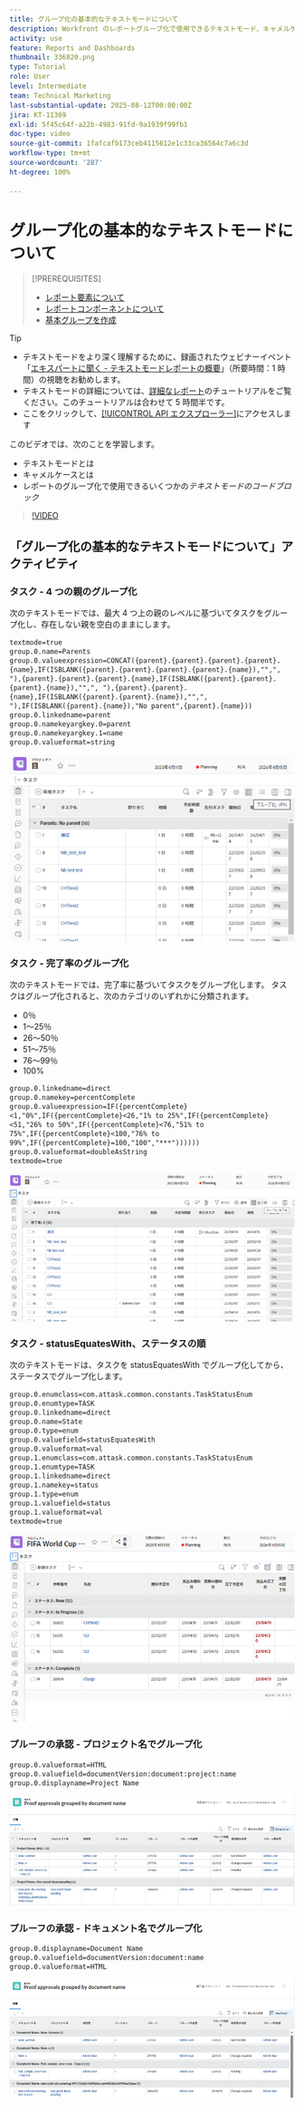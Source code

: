 ```yaml
---
title: グループ化の基本的なテキストモードについて
description: Workfront のレポートグループ化で使用できるテキストモード、キャメルケース、基本的なテキストモードについて学習します。
activity: use
feature: Reports and Dashboards
thumbnail: 336820.png
type: Tutorial
role: User
level: Intermediate
team: Technical Marketing
last-substantial-update: 2025-08-12T00:00:00Z
jira: KT-11369
exl-id: 5f45c64f-a22b-4983-91fd-9a1939f99fb1
doc-type: video
source-git-commit: 1fafcafb173ceb4115612e1c33ca36564c7a6c3d
workflow-type: tm+mt
source-wordcount: '287'
ht-degree: 100%

---
```


# グループ化の基本的なテキストモードについて

>[!PREREQUISITES]
>
>* [レポート要素について](https://experienceleague.adobe.com/docs/workfront-learn/tutorials-workfront/reporting/basic-reporting/reporting-elements.html?lang=ja)
>* [レポートコンポーネントについて](https://experienceleague.adobe.com/docs/workfront-learn/tutorials-workfront/reporting/basic-reporting/reporting-components.html?lang=ja)
>* [基本グループを作成](https://experienceleague.adobe.com/docs/workfront-learn/tutorials-workfront/reporting/basic-reporting/create-a-basic-grouping.html?lang=ja)


>[!TIP]
>
>* テキストモードをより深く理解するために、録画されたウェビナーイベント「[エキスパートに聞く - テキストモードレポートの概要](https://experienceleague.adobe.com/en/docs/events/classics/reporting-and-dashboards/introduction-to-text-mode-reporting)」（所要時間：1 時間）の視聴をお勧めします。
>* テキストモードの詳細については、[詳細なレポート](https://experienceleague.adobe.com/docs/workfront-learn/tutorials-workfront/reporting/advanced-reporting/welcome-to-advanced-reporting.html?lang=jp)のチュートリアルをご覧ください。このチュートリアルは合わせて 5 時間半です。
>* ここをクリックして、[[!UICONTROL API エクスプローラー]](https://developer.adobe.com/workfront/api-explorer/)にアクセスします

このビデオでは、次のことを学習します。

* テキストモードとは
* キャメルケースとは
* レポートのグループ化で使用できるいくつかの&#x200B;_テキストモードのコードブロック_

>[!VIDEO](https://video.tv.adobe.com/v/3470782/?quality=12&learn=on&captions=jpn)

## 「グループ化の基本的なテキストモードについて」アクティビティ

### タスク - 4 つの親のグループ化

次のテキストモードでは、最大 4 つ上の親のレベルに基づいてタスクをグループ化し、存在しない親を空白のままにします。

```
textmode=true
group.0.name=Parents
group.0.valueexpression=CONCAT({parent}.{parent}.{parent}.{parent}.{name},IF(ISBLANK({parent}.{parent}.{parent}.{parent}.{name}),"",", "),{parent}.{parent}.{parent}.{name},IF(ISBLANK({parent}.{parent}.{parent}.{name}),"",", "),{parent}.{parent}.{name},IF(ISBLANK({parent}.{parent}.{name}),"",", "),IF(ISBLANK({parent}.{name}),"No parent",{parent}.{name}))
group.0.linkedname=parent
group.0.namekeyargkey.0=parent
group.0.namekeyargkey.1=name
group.0.valueformat=string
```

![4 つ上の親でグループ化されたプロジェクトタスクを示す画面の画像](assets/4-parents-grouping.png)


### タスク - 完了率のグループ化

次のテキストモードでは、完了率に基づいてタスクをグループ化します。 タスクはグループ化されると、次のカテゴリのいずれかに分類されます。

* 0％
* 1～25％
* 26～50％
* 51～75％
* 76～99％
* 100%

```
group.0.linkedname=direct
group.0.namekey=percentComplete
group.0.valueexpression=IF({percentComplete}<1,"0%",IF({percentComplete}<26,"1% to 25%",IF({percentComplete}<51,"26% to 50%",IF({percentComplete}<76,"51% to 75%",IF({percentComplete}<100,"76% to 99%",IF({percentComplete}=100,"100","***"))))))
group.0.valueformat=doubleAsString
textmode=true
```

![完了率でグループ化されたプロジェクトタスクを示す画面の画像](assets/percent-complete-grouping.png)

### タスク - statusEquatesWith、ステータスの順

次のテキストモードは、タスクを statusEquatesWith でグループ化してから、ステータスでグループ化します。

```
group.0.enumclass=com.attask.common.constants.TaskStatusEnum
group.0.enumtype=TASK
group.0.linkedname=direct
group.0.name=State
group.0.type=enum
group.0.valuefield=statusEquatesWith
group.0.valueformat=val
group.1.enumclass=com.attask.common.constants.TaskStatusEnum
group.1.enumtype=TASK
group.1.linkedname=direct
group.1.namekey=status
group.1.type=enum
group.1.valuefield=status
group.1.valueformat=val
textmode=true
```

![statusEquatesWith でグループ化されたプロジェクトタスクを示す画面の画像](assets/status-equates-with.png)


### プルーフの承認 - プロジェクト名でグループ化

```
group.0.valueformat=HTML
group.0.valuefield=documentVersion:document:project:name
group.0.displayname=Project Name
```

![プロジェクト名でグループ化された、プルーフの承認を示す画面の画像](assets/proof-approvals-grouped-by-project-name.png)


### プルーフの承認 - ドキュメント名でグループ化

```
group.0.displayname=Document Name
group.0.valuefield=documentVersion:document:name
group.0.valueformat=HTML
```

![プロジェクト名でグループ化された、プルーフの承認を示す画面の画像](assets/proof-approvals-grouped-by-doc-name.png)


